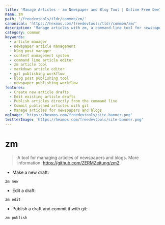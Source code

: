 ```yaml
---
title: 'Manage Articles - zm Newspaper and Blog Tool | Online Free DevTools by Hexmos'
name: zm
path: '/freedevtools/tldr/common/zm/'
canonical: 'https://hexmos.com/freedevtools/tldr/common/zm/'
description: 'Manage articles with zm, a command-line tool for newspapers and blogs. Create, edit, and publish articles with ease. Free online tool, no registration required.'
category: common
keywords:
  - article manager
  - newspaper article management
  - blog post manager
  - content management system
  - command line article editor
  - zm article tool
  - markdown article editor
  - git publishing workflow
  - blog post publishing tool
  - newspaper publishing workflow
features:
  - Create new article drafts
  - Edit existing article drafts
  - Publish articles directly from the command line
  - Commit published articles with git
  - Manage articles for newspapers and blogs
ogImage: 'https://hexmos.com/freedevtools/site-banner.png'
twitterImage: 'https://hexmos.com/freedevtools/site-banner.png'
---
```


# zm

> A tool for managing articles of newspapers and blogs.
> More information: <https://github.com/ZERMZeitung/zm2>.

- Make a new draft:

`zm new`

- Edit a draft:

`zm edit`

- Publish a draft and commit it with git:

`zm publish`
